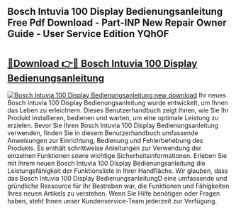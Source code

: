 ## Bosch Intuvia 100 Display Bedienungsanleitung Free Pdf Download - Part-lNP New Repair Owner Guide - User Service Edition YQhOF

# <h2><a href="http://df583ti.blite.top/?on=Bosch+Intuvia+100+Display+Bedienungsanleitung">🔗Download 👉🔴 Bosch Intuvia 100 Display Bedienungsanleitung</a></h2>

[![Bosch Intuvia 100 Display Bedienungsanleitung new download](https://i.imgur.com/lujVjoI.png)](http://df583ti.blite.top/?on=Bosch+Intuvia+100+Display+Bedienungsanleitung)
Ihr neues Bosch Intuvia 100 Display Bedienungsanleitung wurde entwickelt, um Ihnen das Leben zu erleichtern. Dieses Benutzerhandbuch zeigt Ihnen, wie Sie Ihr Produkt installieren, bedienen und warten, um eine optimale Leistung zu erzielen. Bevor Sie Ihren Bosch Intuvia 100 Display Bedienungsanleitung verwenden, finden Sie in diesem Benutzerhandbuch umfassende Anweisungen zur Einrichtung, Bedienung und Fehlerbehebung des Produkts. Es enthält schrittweise Anleitungen zur Verwendung der einzelnen Funktionen sowie wichtige Sicherheitsinformationen. Erleben Sie mit Ihrem neuen Bosch Intuvia 100 Display Bedienungsanleitung die Leistungsfähigkeit der Funktionsliste in Ihrer Handfläche. Wir glauben, dass das Bosch Intuvia 100 Display BedienungsanleitungD eine umfassende und gründliche Ressource für Ihr Bestreben war, die Funktionen und Fähigkeiten Ihres neuen Artikels zu verstehen. Wenn Sie Hilfe benötigen oder Fragen haben, steht Ihnen unser Kundenservice-Team jederzeit zur Verfügung.
